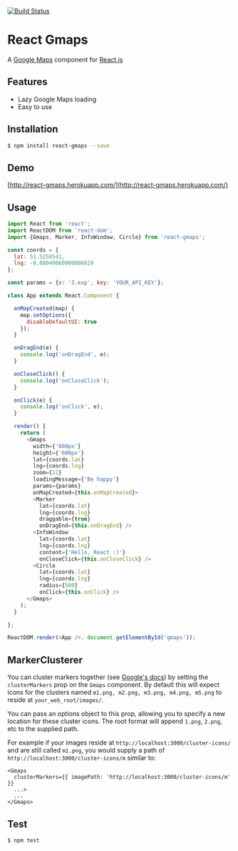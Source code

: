 [![Build Status](https://travis-ci.org/MicheleBertoli/react-gmaps.svg?branch=master)](https://travis-ci.org/MicheleBertoli/react-gmaps)

React Gmaps
===========

A [Google Maps](https://developers.google.com/maps/documentation/javascript/) component for [React.js](http://facebook.github.io/react/)

Features
--------

- Lazy Google Maps loading
- Easy to use

Installation
------------

```sh
$ npm install react-gmaps --save
```

Demo
------------

[http://react-gmaps.herokuapp.com/](http://react-gmaps.herokuapp.com/)

Usage
-----

```javascript
import React from 'react';
import ReactDOM from 'react-dom';
import {Gmaps, Marker, InfoWindow, Circle} from 'react-gmaps';

const coords = {
  lat: 51.5258541,
  lng: -0.08040660000006028
};

const params = {v: '3.exp', key: 'YOUR_API_KEY'};

class App extends React.Component {

  onMapCreated(map) {
    map.setOptions({
      disableDefaultUI: true
    });
  }

  onDragEnd(e) {
    console.log('onDragEnd', e);
  }

  onCloseClick() {
    console.log('onCloseClick');
  }

  onClick(e) {
    console.log('onClick', e);
  }

  render() {
    return (
      <Gmaps
        width={'800px'}
        height={'600px'}
        lat={coords.lat}
        lng={coords.lng}
        zoom={12}
        loadingMessage={'Be happy'}
        params={params}
        onMapCreated={this.onMapCreated}>
        <Marker
          lat={coords.lat}
          lng={coords.lng}
          draggable={true}
          onDragEnd={this.onDragEnd} />
        <InfoWindow
          lat={coords.lat}
          lng={coords.lng}
          content={'Hello, React :)'}
          onCloseClick={this.onCloseClick} />
        <Circle
          lat={coords.lat}
          lng={coords.lng}
          radius={500}
          onClick={this.onClick} />
      </Gmaps>
    );
  }

};

ReactDOM.render(<App />, document.getElementById('gmaps'));
```

MarkerClusterer
----

You can cluster markers together (see [Google's docs](https://developers.google.com/maps/documentation/javascript/marker-clustering)) by setting the `clusterMarkers` prop on the `Gmaps` component. By default this will expect icons for the clusters named `m1.png, m2.png, m3.png, m4.png, m5.png` to reside at `your_web_root/images/`.

You can pass an options object to this prop, allowing you to specify a new location for these cluster icons. The root format will append `1.png`, `2.png`, etc to the supplied path.

For example if your images reside at `http://localhost:3000/cluster-icons/` and are still called `m1.png`, you would supply a path of `http://localhost:3000/cluster-icons/m` similar to:

```
<Gmaps
  clusterMarkers={{ imagePath: 'http://localhost:3000/cluster-icons/m' }}
  ...>
  ...
</Gmaps>
```

Test
----

```sh
$ npm test
```
